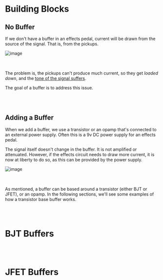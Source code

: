 # Building Blocks
## No Buffer

If we don't have a buffer in an effects pedal, current will be drawn from the source of the signal. That is, from the pickups.

![image](https://github.com/user-attachments/assets/bf691557-5cac-42b1-8891-27ff5efde6b1)


</br></br>
The problem is, the pickups can't produce much current, so they get _loaded down_, and the [tone of the signal suffers](https://github.com/Network-Direction/Audio-Effect-Pedals/blob/Wha-Pedals/audio%20circuit%20blocks/3.%20Buffers/1.%20Signals%20and%20Impedance.md).

The goal of a buffer is to address this issue.


</br></br>
## Adding a Buffer

When we add a buffer, we use a transistor or an opamp that's connected to an external power supply. Often this is a 9v DC power supply for an effects pedal.

The signal itself doesn't change in the buffer. It is not amplified or attenuated. However, if the effects circuit needs to draw more current, it is now at liberty to do so, as this can be provided by the power supply.

![image](https://github.com/user-attachments/assets/561306f5-a7fb-4907-ab53-7678765bf0f5)


</br><br>
As mentioned, a buffer can be based around a transistor (either BJT or JFET), or an opamp. In the following sections, we'll see some examples of how a transistor base buffer works.



</br><br>
# BJT Buffers



</br></br>
# JFET Buffers

